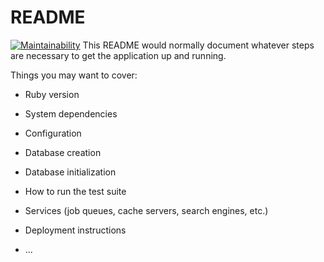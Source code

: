 # README
[![Maintainability](https://api.codeclimate.com/v1/badges/7183991ac2f101ec45da/maintainability)](https://codeclimate.com/github/rynkumariaraju/scaffolding_depot_app/maintainability)
This README would normally document whatever steps are necessary to get the
application up and running.

Things you may want to cover:

* Ruby version

* System dependencies

* Configuration

* Database creation

* Database initialization

* How to run the test suite

* Services (job queues, cache servers, search engines, etc.)

* Deployment instructions

* ...
